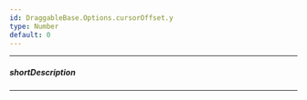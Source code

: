 ```yaml
---
id: DraggableBase.Options.cursorOffset.y
type: Number
default: 0
---
```

---
##### shortDescription
<!-- Description goes here -->

---
<!-- Description goes here -->